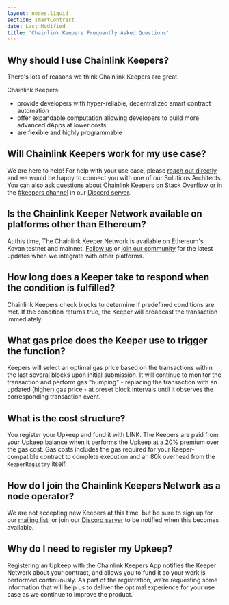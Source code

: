 ```yaml
---
layout: nodes.liquid
section: smartContract
date: Last Modified
title: 'Chainlink Keepers Frequently Asked Questions'
---
```

## Why should I use Chainlink Keepers?

There's lots of reasons we think Chainlink Keepers are great.

Chainlink Keepers:

- provide developers with hyper-reliable, decentralized smart contract automation
- offer expandable computation allowing developers to build more advanced dApps at lower costs
- are flexible and highly programmable

## Will Chainlink Keepers work for my use case?

We are here to help! For help with your use case, please [reach out directly](mailto:keeper@chain.link) and we would be happy to connect you with one of our Solutions Architects. You can also ask questions about Chainlink Keepers on [Stack Overflow](https://stackoverflow.com/questions/ask?tags=chainlink) or in the [#keepers channel](https://discord.com/channels/592041321326182401/821350860302581771) in our [Discord server](https://discord.gg/qj9qarT).

## Is the Chainlink Keeper Network available on platforms other than Ethereum?

At this time, The Chainlink Keeper Network is available on Ethereum's Kovan testnet and mainnet. [Follow us](https://twitter.com/chainlink) or [join our community](https://discord.com/channels/592041321326182401/821350860302581771) for the latest updates when we integrate with other platforms.

## How long does a Keeper take to respond when the condition is fulfilled?

Chainlink Keepers check blocks to determine if predefined conditions are met. If the condition returns true, the Keeper will broadcast the transaction immediately.

## What gas price does the Keeper use to trigger the function?

Keepers will select an optimal gas price based on the transactions within the last several blocks upon initial submission. It will continue to monitor the transaction and perform gas “bumping” - replacing the transaction with an updated (higher) gas price - at preset block intervals until it observes the corresponding transaction event.

## What is the cost structure?

You register your Upkeep and fund it with LINK. The Keepers are paid from your Upkeep balance when it performs the Upkeep at a 20% premium over the gas cost. Gas costs includes the gas required for your Keeper-compatible contract to complete execution and an 80k overhead from the `KeeperRegistry` itself.

## How do I join the Chainlink Keepers Network as a node operator?

We are not accepting new Keepers at this time, but be sure to sign up for our [mailing list](/docs/developer-communications/), or join our [Discord server](https://discord.gg/qj9qarT) to be notified when this becomes available.

## Why do I need to register my Upkeep?

Registering an Upkeep with the Chainlink Keepers App notifies the Keeper Network about your contract, and allows you to fund it so your work is performed continuously. As part of the registration, we’re requesting some information that will help us to deliver the optimal experience for your use case as we continue to improve the product.
